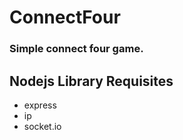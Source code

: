 # ConnectFour
### Simple connect four game.
## Nodejs Library Requisites
- express
- ip
- socket.io

